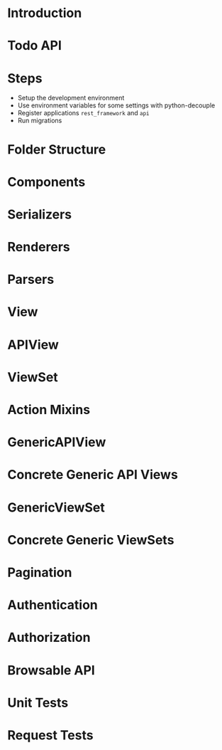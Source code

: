 # Introduction

# Todo API

# Steps

- Setup the development environment
- Use environment variables for some settings with python-decouple
- Register applications `rest_framework` and `api`
- Run migrations

# Folder Structure

# Components

# Serializers

# Renderers

# Parsers

# View

# APIView

# ViewSet

# Action Mixins

# GenericAPIView

# Concrete Generic API Views

# GenericViewSet

# Concrete Generic ViewSets

# Pagination

# Authentication

# Authorization

# Browsable API

# Unit Tests

# Request Tests
